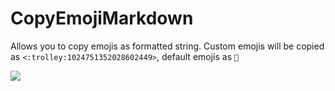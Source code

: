 # CopyEmojiMarkdown

Allows you to copy emojis as formatted string. Custom emojis will be copied as `<:trolley:1024751352028602449>`, default emojis as `🛒`

![](https://github.com/Vendicated/Yuricord/assets/45497981/417f345a-7031-4fe7-8e42-e238870cd547)

